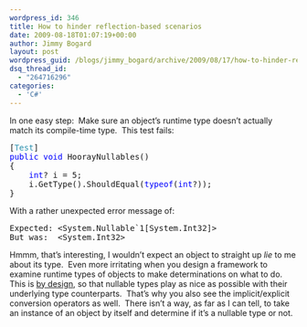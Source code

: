 ```yaml
---
wordpress_id: 346
title: How to hinder reflection-based scenarios
date: 2009-08-18T01:07:19+00:00
author: Jimmy Bogard
layout: post
wordpress_guid: /blogs/jimmy_bogard/archive/2009/08/17/how-to-hinder-reflection-based-scenarios.aspx
dsq_thread_id:
  - "264716296"
categories:
  - 'C#'
---
```

In one easy step:&#160; Make sure an object’s runtime type doesn’t actually match its compile-time type.&#160; This test fails:

<pre>[<span style="color: #2b91af">Test</span>]
<span style="color: blue">public void </span>HoorayNullables()
{
    <span style="color: blue">int</span>? i = 5;
    i.GetType().ShouldEqual(<span style="color: blue">typeof</span>(<span style="color: blue">int</span>?));
}</pre>

[](http://11011.net/software/vspaste)

With a rather unexpected error message of:

<pre>Expected: &lt;System.Nullable`1[System.Int32]&gt;
But was:  &lt;System.Int32&gt;</pre>

[](http://11011.net/software/vspaste)

Hmmm, that’s interesting, I wouldn’t expect an object to straight up _lie_ to me about its type.&#160; Even more irritating when you design a framework to examine runtime types of objects to make determinations on what to do.&#160; This is [by design](http://msdn.microsoft.com/en-us/library/ms366789%28VS.80%29.aspx), so that nullable types play as nice as possible with their underlying type counterparts.&#160; That’s why you also see the implicit/explicit conversion operators as well.&#160; There isn’t a way, as far as I can tell, to take an instance of an object by itself and determine if it’s a nullable type or not.